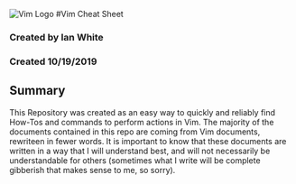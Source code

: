 ![Vim Logo](https://upload.wikimedia.org/wikipedia/commons/9/9f/Vimlogo.svg)
#Vim Cheat Sheet
### Created by Ian White
### Created 10/19/2019

## Summary
This Repository was created as an easy way to quickly and reliably find How-Tos and commands to perform actions in Vim. The majority of the documents contained in this repo are coming from Vim documents, rewriteen in fewer words. It is important to know that these documents are written in a way that I will understand best, and will not necessarily be understandable for others (sometimes what I write will be complete gibberish that makes sense to me, so sorry).
